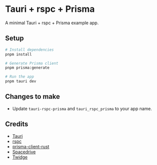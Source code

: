 # Tauri + rspc + Prisma

A minimal Tauri + rspc + Prisma example app.

## Setup

```bash
# Install dependencies
pnpm install

# Generate Prisma client
pnpm prisma:generate

# Run the app
pnpm tauri dev
```

## Changes to make

- Update `tauri-rspc-prisma` and `tauri_rspc_prisma` to your app name.

## Credits

- [Tauri](https://github.com/tauri-apps/tauri)
- [rspc](https://github.com/oscartbeaumont/rspc)
- [prisma-client-rust](https://github.com/Brendonovich/prisma-client-rust)
- [Spacedrive](https://github.com/spacedriveapp/spacedrive)
- [Twidge](https://github.com/twidgeapp/twidge)
